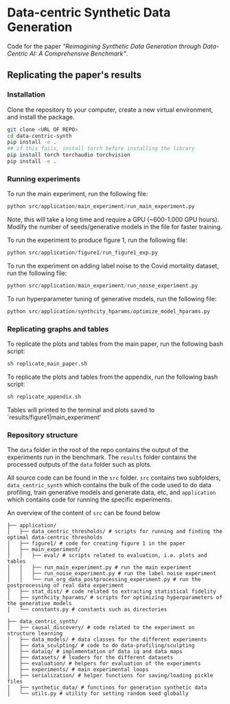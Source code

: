 # Data-centric Synthetic Data Generation

Code for the paper *"Reimagining Synthetic Data Generation through Data-Centric AI: A Comprehensive Benchmark"*. 


## Replicating the paper's results


### Installation
Clone the repository to your computer, create a new virtual environment, and install the package.


```bash
git clone <URL OF REPO>
cd data-centric-synth
pip install -e .
## if this fails, install torch before installing the library
pip install torch torchaudio torchvision
pip install -e .
```

### Running experiments

To run the main experiment, run the following file:

```python
python src/application/main_experiment/run_main_experiment.py
```

Note, this will take a long time and require a GPU (~600-1.000 GPU hours). 
Modify the number of seeds/generative models in the file for faster training.


To run the experiment to produce figure 1, run the following file:

```python
python src/application/figure1/run_figure1_exp.py
```


To run the experiment on adding label noise to the Covid mortality dataset, run the following file:

```python
python src/application/main_experiment/run_noise_experiment.py
```

To run hyperparameter tuning of generative models, run the following file:

```python
python src/application/synthcity_hparams/optimize_model_hparams.py
```


### Replicating graphs and tables

To replicate the plots and tables from the main paper, run the following bash script:

```bash
sh replicate_main_paper.sh
```

To replicate the plots and tables from the appendix, run the following bash script:

```bash
sh replicate_appendix.sh
```

Tables will printed to the terminal and plots saved to `results/figure1|main_experiment'



### Repository structure
The `data` folder in the root of the repo contains the output of the experiments run in the benchmark. The `results` folder contains the processed outputs of the `data` folder such as plots.

All source code can be found in the `src` folder. `src` contains two subfolders, `data_centric_synth` which contains the bulk of the code used to do data profiling, train generative models and generate data, etc, and `application` which contains code for running the specific experiments.

An overview of the content of `src` can be found below

```
├── application/
│   ├── data_centric_thresholds/ # scripts for running and finding the optimal data-centric thresholds
│   ├── figure1/ # code for creating figure 1 in the paper
│   ├── main_experiment/
│   │   ├── eval/ # scripts related to evaluation, i.e. plots and tables
│   │   ├── run_main_experiment.py # run the main experiment
│   │   ├── run_noise_experiment.py # run the label noise experiment
│   │   └── run_org_data_postprocessing_experiment.py # run the postprocessing of real data experiment
│   ├── stat_dist/ # code related to extracting statistical fidelity
│   ├── synthcity_hparams/ # scripts for optimizing hyperparameters of the generative models
│   └── constants.py # constants such as directories

├── data_centric_synth/
│   ├── causal_discovery/ # code related to the experiment on structure learning
│   ├── data_models/ # data classes for the different experiments
│   ├── data_sculpting/ # code to do data-profiling/sculpting
│   ├── dataiq/ # implementation of data iq and data maps
│   ├── datasets/ # loaders for the different datasets
│   ├── evaluation/ # helpers for evaluation of the experiments
│   ├── experiments/ # main experimental loops
│   ├── serialization/ # helper functions for saving/loading pickle files
│   ├── synthetic_data/ # functinos for generation synthetic data
│   └── utils.py # utility for setting random seed globally
```



